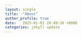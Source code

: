 ```yaml
---
layout: single
title:  "About"
author_profile: true
date:   2025-01-01 20:49:38 +0000
categories: jekyll update
---
```

